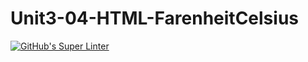 # Unit3-04-HTML-FarenheitCelsius
[![GitHub's Super Linter](https://github.com/ICS2O-Programming-TheoR/Unit3-04-HTML-FarenheitCelsius/workflows/GitHub's%20Super%20Linter/badge.svg)](https://github.com/ICS2O-Programming-TheoR/Unit3-04-HTML-FarenheitCelsius/actions)